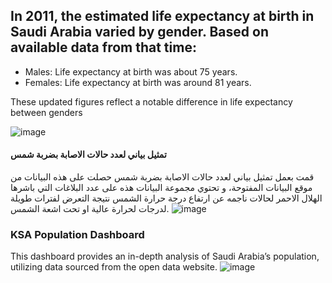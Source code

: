 ## In 2011, the estimated life expectancy at birth in Saudi Arabia varied by gender. Based on available data from that time:

* Males: Life expectancy at birth was about 75 years.
* Females: Life expectancy at birth was around 81 years.

  
These updated figures reflect a notable difference in life expectancy between genders

![image](https://github.com/user-attachments/assets/4000ad34-ec22-4851-9fad-94882c1d182e)


#### تمثيل بياني لعدد حالات الاصابة بضربة شمس
قمت بعمل تمثيل بياني لعدد حالات الاصابة بضربة شمس حصلت على هذه البيانات من موقع البيانات المفتوحة، و تحتوي مجموعة البيانات هذه على عدد البلاغات التي باشرها الهلال الاحمر لحالات ناجمه عن ارتفاع درجة حرارة الشمس نتيجة التعرض لفترات طويلة لدرجات لحرارة عالية او تحت اشعة الشمس.
![image](https://github.com/user-attachments/assets/5ef5ff03-0db1-456a-a22b-2cef41717eb6)


### KSA Population Dashboard

This dashboard provides an in-depth analysis of Saudi Arabia’s population, utilizing data sourced from the open data website.
![image](https://github.com/AtheerAlzhrani/Excel/assets/146803858/116ca36d-cfd9-4cb4-a2f3-80c32af16974)

